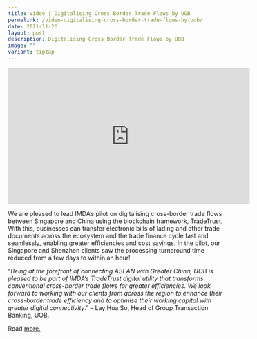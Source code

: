 ```yaml
---
title: Video | Digitalising Cross Border Trade Flows by UOB
permalink: /video-digitalising-cross-border-trade-flows-by-uob/
date: 2021-11-26
layout: post
description: Digitalising Cross Border Trade Flows by UOB
image: ""
variant: tiptap
---
```

<p></p>
<div class="iframe-wrapper">
<iframe height="315" width="560" allowfullscreen="true" frameborder="0" src="https://www.youtube.com/embed/AadD7OQYtOg?si=0uVfCqGnkkvOVREj"></iframe>
</div>
<p></p>
<p>We are pleased to lead IMDA’s pilot on digitalising cross-border trade
flows between Singapore and China using the blockchain framework, TradeTrust.
With this, businesses can transfer electronic bills of lading and other
trade documents across the ecosystem and the trade finance cycle fast and
seamlessly, enabling greater efficiencies and cost savings. In the pilot,
our Singapore and Shenzhen clients saw the processing turnaround time reduced
from a few days to within an hour!</p>
<p>“<em>Being at the forefront of connecting ASEAN with Greater China, UOB is pleased to be part of IMDA’s TradeTrust digital utility that transforms conventional cross-border trade flows for greater efficiencies. We look forward to working with our clients from across the region to enhance their cross-border trade efficiency and to optimise their working capital with greater digital connectivity</em>.”
– Lay Hua So, Head of Group Transaction Banking, UOB.</p>
<p>Read <a href="http://ms.spr.ly/6046kceym" rel="noopener nofollow" target="_blank">more.</a>
</p>